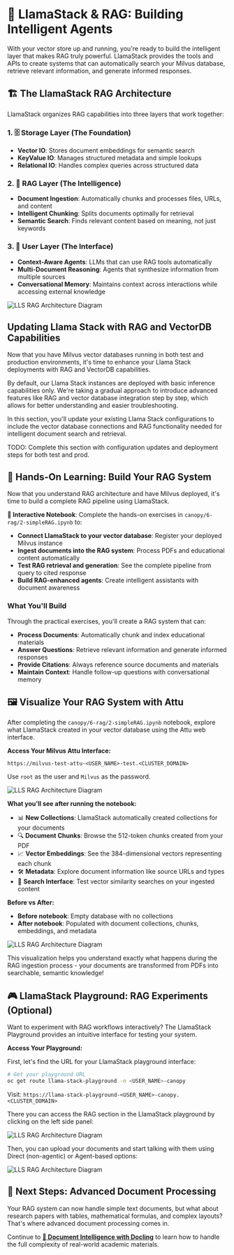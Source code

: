 # 🦙 LlamaStack & RAG: Building Intelligent Agents

With your vector store up and running, you're ready to build the intelligent layer that makes RAG truly powerful. LlamaStack provides the tools and APIs to create systems that can automatically search your Milvus database, retrieve relevant information, and generate informed responses.

## 🏗️ The LlamaStack RAG Architecture

LlamaStack organizes RAG capabilities into three layers that work together:

### 1. 🗄️ Storage Layer (The Foundation)
- **Vector IO**: Stores document embeddings for semantic search
- **KeyValue IO**: Manages structured metadata and simple lookups  
- **Relational IO**: Handles complex queries across structured data

### 2. 🔧 RAG Layer (The Intelligence)
- **Document Ingestion**: Automatically chunks and processes files, URLs, and content
- **Intelligent Chunking**: Splits documents optimally for retrieval
- **Semantic Search**: Finds relevant content based on meaning, not just keywords

### 3. 🤖 User Layer (The Interface)
- **Context-Aware Agents**: LLMs that can use RAG tools automatically
- **Multi-Document Reasoning**: Agents that synthesize information from multiple sources
- **Conversational Memory**: Maintains context across interactions while accessing external knowledge

![LLS RAG Architecture Diagram](images/rag2.png)

## Updating Llama Stack with RAG and VectorDB Capabilities

Now that you have Milvus vector databases running in both test and production environments, it's time to enhance your Llama Stack deployments with RAG and VectorDB capabilities. 

By default, our Llama Stack instances are deployed with basic inference capabilities only. We're taking a gradual approach to introduce advanced features like RAG and vector database integration step by step, which allows for better understanding and easier troubleshooting.

In this section, you'll update your existing Llama Stack configurations to include the vector database connections and RAG functionality needed for intelligent document search and retrieval.

TODO: Complete this section with configuration updates and deployment steps for both test and prod.

## 🧪 Hands-On Learning: Build Your RAG System

Now that you understand RAG architecture and have Milvus deployed, it's time to build a complete RAG pipeline using LlamaStack.

**📓 Interactive Notebook**: Complete the hands-on exercises in `canopy/6-rag/2-simpleRAG.ipynb` to:

- **Connect LlamaStack to your vector database**: Register your deployed Milvus instance
- **Ingest documents into the RAG system**: Process PDFs and educational content automatically
- **Test RAG retrieval and generation**: See the complete pipeline from query to cited response
- **Build RAG-enhanced agents**: Create intelligent assistants with document awareness

### What You'll Build

Through the practical exercises, you'll create a RAG system that can:

- **Process Documents**: Automatically chunk and index educational materials
- **Answer Questions**: Retrieve relevant information and generate informed responses  
- **Provide Citations**: Always reference source documents and materials
- **Maintain Context**: Handle follow-up questions with conversational memory

## 🖼️ Visualize Your RAG System with Attu

After completing the `canopy/6-rag/2-simpleRAG.ipynb` notebook, explore what LlamaStack created in your vector database using the Attu web interface.

**Access Your Milvus Attu Interface:**
```
https://milvus-test-attu-<USER_NAME>-test.<CLUSTER_DOMAIN>
```

Use `root` as the user and `Milvus` as the password.

![LLS RAG Architecture Diagram](images/rag7.png ':size=60%')

**What you'll see after running the notebook:**
- 📊 **New Collections**: LlamaStack automatically created collections for your documents
- 🔍 **Document Chunks**: Browse the 512-token chunks created from your PDF
- 📈 **Vector Embeddings**: See the 384-dimensional vectors representing each chunk
- 🛠️ **Metadata**: Explore document information like source URLs and types
- 🔎 **Search Interface**: Test vector similarity searches on your ingested content

**Before vs After:**
- **Before notebook**: Empty database with no collections
- **After notebook**: Populated with document collections, chunks, embeddings, and metadata

![LLS RAG Architecture Diagram](images/rag8.png)

This visualization helps you understand exactly what happens during the RAG ingestion process - your documents are transformed from PDFs into searchable, semantic knowledge!

## 🎮 LlamaStack Playground: RAG Experiments (Optional)

Want to experiment with RAG workflows interactively? The LlamaStack Playground provides an intuitive interface for testing your system.

**Access Your Playground:**

First, let's find the URL for your LlamaStack playground interface:

```bash
# Get your playground URL
oc get route llama-stack-playground -n <USER_NAME>-canopy
```

Visit: `https://llama-stack-playground-<USER_NAME>-canopy.<CLUSTER_DOMAIN>`

There you can access the RAG section in the LlamaStack playground by clicking on the left side panel:

![LLS RAG Architecture Diagram](images/rag12.png ':size=30%')

Then, you can upload your documents and start talking with them using Direct (non-agentic) or Agent-based options:

![LLS RAG Architecture Diagram](images/rag13.png ':size=30%')

## 🎯 Next Steps: Advanced Document Processing

Your RAG system can now handle simple text documents, but what about research papers with tables, mathematical formulas, and complex layouts? That's where advanced document processing comes in.

Continue to **[🐣 Document Intelligence with Docling](4-docling.md)** to learn how to handle the full complexity of real-world academic materials.